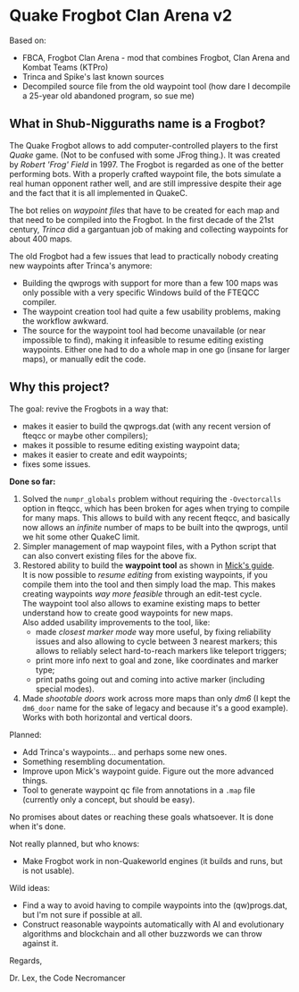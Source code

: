 # Quake Frogbot Clan Arena v2

Based on:
- FBCA, Frogbot Clan Arena - mod that combines Frogbot, Clan Arena and Kombat Teams (KTPro)
- Trinca and Spike's last known sources
- Decompiled source file from the old waypoint tool (how dare I decompile a 25-year old abandoned program, so sue me)


## What in Shub-Nigguraths name is a Frogbot?

The Quake Frogbot allows to add computer-controlled players to the first _Quake_ game. (Not to be confused with some JFrog thing.). It was created by _Robert 'Frog' Field_ in 1997. The Frogbot is regarded as one of the better performing bots. With a properly crafted waypoint file, the bots simulate a real human opponent rather well, and are still impressive despite their age and the fact that it is all implemented in QuakeC.

The bot relies on _waypoint files_ that have to be created for each map and that need to be compiled into the Frogbot. In the first decade of the 21st century, _Trinca_ did a gargantuan job of making and collecting waypoints for about 400 maps.

The old Frogbot had a few issues that lead to practically nobody creating new waypoints after Trinca's anymore:
- Building the qwprogs with support for more than a few 100 maps was only possible with a very specific Windows build of the FTEQCC compiler.
- The waypoint creation tool had quite a few usability problems, making the workflow awkward.
- The source for the waypoint tool had become unavailable (or near impossible to find), making it infeasible to resume editing existing waypoints. Either one had to do a whole map in one go (insane for larger maps), or manually edit the code.


## Why this project?

The goal: revive the Frogbots in a way that:
- makes it easier to build the qwprogs.dat (with any recent version of fteqcc or maybe other compilers);
- makes it possible to resume editing existing waypoint data;
- makes it easier to create and edit waypoints;
- fixes some issues.

**Done so far:**
1. Solved the `numpr_globals` problem without requiring the `-Ovectorcalls` option in fteqcc, which has been broken for ages when trying to compile for many maps. This allows to build with any recent fteqcc, and basically now allows an _infinite_ number of maps to be built into the qwprogs, until we hit some other QuakeC limit.
2. Simpler management of map waypoint files, with a Python script that can also convert existing files for the above fix.
3. Restored ability to build the **waypoint tool** as shown in [Mick's guide](https://mickkn.mooo.com/quakeworld/frogbot/).  
   It is now possible to _resume editing_ from existing waypoints, if you compile them into the tool and then simply load the map. This makes creating waypoints _way more feasible_ through an edit-test cycle.  
   The waypoint tool also allows to examine existing maps to better understand how to create good waypoints for new maps.  
   Also added usability improvements to the tool, like:
   - made _closest marker mode_ way more useful, by fixing reliability issues and also allowing to cycle between 3 nearest markers; this allows to reliably select hard-to-reach markers like teleport triggers;
   - print more info next to goal and zone, like coordinates and marker type;
   - print paths going out and coming into active marker (including special modes).
4. Made _shootable doors_ work across more maps than only _dm6_ (I kept the `dm6_door` name for the sake of legacy and because it's a good example). Works with both horizontal and vertical doors.

Planned:
- Add Trinca's waypoints… and perhaps some new ones.
- Something resembling documentation.
- Improve upon Mick's waypoint guide. Figure out the more advanced things.
- Tool to generate waypoint qc file from annotations in a `.map` file (currently only a concept, but should be easy).

No promises about dates or reaching these goals whatsoever. It is done when it's done.

Not really planned, but who knows:
- Make Frogbot work in non-Quakeworld engines (it builds and runs, but is not usable).

Wild ideas:
- Find a way to avoid having to compile waypoints into the (qw)progs.dat, but I'm not sure if possible at all.
- Construct reasonable waypoints automatically with AI and evolutionary algorithms and blockchain and all other buzzwords we can throw against it.


Regards,

Dr. Lex, the Code Necromancer
